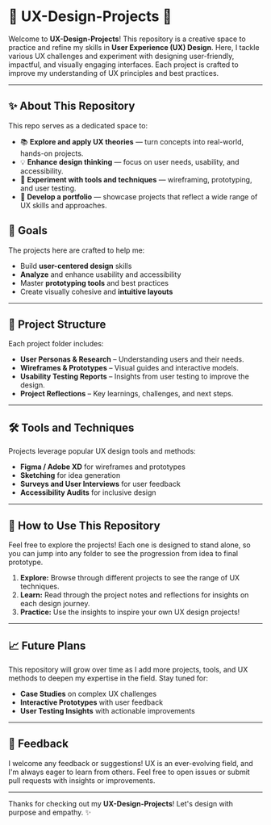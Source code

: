 
# 🌟 UX-Design-Projects 🌟

Welcome to **UX-Design-Projects**! This repository is a creative space to practice and refine my skills in **User Experience (UX) Design**. Here, I tackle various UX challenges and experiment with designing user-friendly, impactful, and visually engaging interfaces. Each project is crafted to improve my understanding of UX principles and best practices.

---

## ✨ About This Repository

This repo serves as a dedicated space to:
- 📚 **Explore and apply UX theories** — turn concepts into real-world, hands-on projects.
- 💡 **Enhance design thinking** — focus on user needs, usability, and accessibility.
- 🎨 **Experiment with tools and techniques** — wireframing, prototyping, and user testing.
- 🚀 **Develop a portfolio** — showcase projects that reflect a wide range of UX skills and approaches.

## 🎯 Goals

The projects here are crafted to help me:
- Build **user-centered design** skills
- **Analyze** and enhance usability and accessibility
- Master **prototyping tools** and best practices
- Create visually cohesive and **intuitive layouts**

---

## 🧩 Project Structure

Each project folder includes:
- **User Personas & Research** – Understanding users and their needs.
- **Wireframes & Prototypes** – Visual guides and interactive models.
- **Usability Testing Reports** – Insights from user testing to improve the design.
- **Project Reflections** – Key learnings, challenges, and next steps.

---

## 🛠️ Tools and Techniques

Projects leverage popular UX design tools and methods:
- **Figma / Adobe XD** for wireframes and prototypes
- **Sketching** for idea generation
- **Surveys and User Interviews** for user feedback
- **Accessibility Audits** for inclusive design

---

## 🌱 How to Use This Repository

Feel free to explore the projects! Each one is designed to stand alone, so you can jump into any folder to see the progression from idea to final prototype.

1. **Explore:** Browse through different projects to see the range of UX techniques.
2. **Learn:** Read through the project notes and reflections for insights on each design journey.
3. **Practice:** Use the insights to inspire your own UX design projects!

---

## 📈 Future Plans

This repository will grow over time as I add more projects, tools, and UX methods to deepen my expertise in the field. Stay tuned for:
- **Case Studies** on complex UX challenges
- **Interactive Prototypes** with user feedback
- **User Testing Insights** with actionable improvements

---

## 💬 Feedback

I welcome any feedback or suggestions! UX is an ever-evolving field, and I'm always eager to learn from others. Feel free to open issues or submit pull requests with insights or improvements.

---

Thanks for checking out my **UX-Design-Projects**! Let's design with purpose and empathy. ✨
